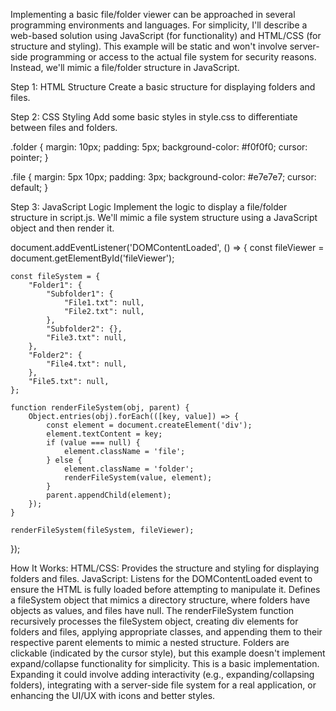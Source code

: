 Implementing a basic file/folder viewer can be approached in several programming environments and languages. For simplicity, I'll describe a web-based solution using JavaScript (for functionality) and HTML/CSS (for structure and styling). This example will be static and won't involve server-side programming or access to the actual file system for security reasons. Instead, we'll mimic a file/folder structure in JavaScript.

Step 1: HTML Structure
Create a basic structure for displaying folders and files.

<!DOCTYPE html>
<html lang="en">
<head>
<meta charset="UTF-8">
<meta name="viewport" content="width=device-width, initial-scale=1.0">
<title>File/Folder Viewer</title>
<link rel="stylesheet" href="style.css">
</head>
<body>

<div id="fileViewer" class="file-viewer"></div>

<script src="script.js"></script>
</body>
</html>

Step 2: CSS Styling
Add some basic styles in style.css to differentiate between files and folders.

.folder {
  margin: 10px;
  padding: 5px;
  background-color: #f0f0f0;
  cursor: pointer;
}

.file {
  margin: 5px 10px;
  padding: 3px;
  background-color: #e7e7e7;
  cursor: default;
}

Step 3: JavaScript Logic
Implement the logic to display a file/folder structure in script.js. We'll mimic a file system structure using a JavaScript object and then render it.

document.addEventListener('DOMContentLoaded', () => {
    const fileViewer = document.getElementById('fileViewer');

    const fileSystem = {
        "Folder1": {
            "Subfolder1": {
                "File1.txt": null,
                "File2.txt": null,
            },
            "Subfolder2": {},
            "File3.txt": null,
        },
        "Folder2": {
            "File4.txt": null,
        },
        "File5.txt": null,
    };

    function renderFileSystem(obj, parent) {
        Object.entries(obj).forEach(([key, value]) => {
            const element = document.createElement('div');
            element.textContent = key;
            if (value === null) {
                element.className = 'file';
            } else {
                element.className = 'folder';
                renderFileSystem(value, element);
            }
            parent.appendChild(element);
        });
    }

    renderFileSystem(fileSystem, fileViewer);
});

How It Works:
HTML/CSS: Provides the structure and styling for displaying folders and files.
JavaScript:
Listens for the DOMContentLoaded event to ensure the HTML is fully loaded before attempting to manipulate it.
Defines a fileSystem object that mimics a directory structure, where folders have objects as values, and files have null.
The renderFileSystem function recursively processes the fileSystem object, creating div elements for folders and files, applying appropriate classes, and appending them to their respective parent elements to mimic a nested structure.
Folders are clickable (indicated by the cursor style), but this example doesn't implement expand/collapse functionality for simplicity.
This is a basic implementation. Expanding it could involve adding interactivity (e.g., expanding/collapsing folders), integrating with a server-side file system for a real application, or enhancing the UI/UX with icons and better styles.

